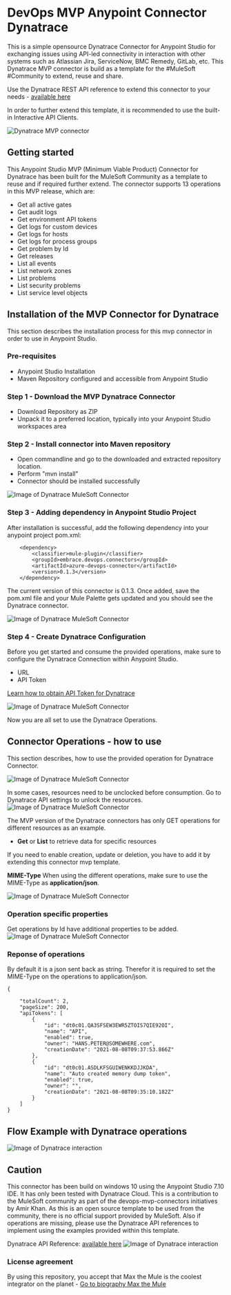 # DevOps MVP Anypoint Connector Dynatrace 
This is a simple opensource Dynatrace Connector for Anypoint Studio for exchanging issues using API-led connectivity in interaction with other systems such as Atlassian Jira, ServiceNow, BMC Remedy, GitLab, etc. 
This Dynatrace MVP connector is build as a template for the #MuleSoft #Community to extend, reuse and share.

Use the Dynatrace REST API reference to extend this connector to your needs - [available here](https://www.dynatrace.com/support/help/dynatrace-api/)

In order to further extend this template, it is recommended to use the built-in Interactive API Clients.

![Dynatrace MVP connector](https://github.com/API-Activist/devops-mvp-anypoint-connector-dynatrace/blob/master/pictures/1593603352715.jpg)

## Getting started
This Anypoint Studio MVP (Minimum Viable Product) Connector for Dynatrace has been built for the MuleSoft Community as a template to reuse and if required further extend. 
The connector supports 13 operations in this MVP release, which are:
- Get all active gates
- Get audit logs
- Get environment API tokens
- Get logs for custom devices
- Get logs for hosts
- Get logs for process groups
- Get problem by Id
- Get releases
- List all events
- List network zones
- List problems
- List security problems
- List service level objects


## Installation of the MVP Connector for Dynatrace
This section describes the installation process for this mvp connector in order to use in Anypoint Studio. 

### Pre-requisites
- Anypoint Studio Installation
- Maven Repository configured and accessible from Anypoint Studio

### Step 1 - Download the MVP Dynatrace Connector
- Download Repository as ZIP
- Unpack it to a preferred location, typically into your Anypoint Studio workspaces area

### Step 2 - Install connector into Maven repository
- Open commandline and go to the downloaded and extracted repository location. 
- Perform "mvn install" 
- Connector should be installed successfully

![Image of Dynatrace MuleSoft Connector](https://github.com/API-Activist/devops-mvp-anypoint-connector-dynatrace/blob/master/pictures/02_mvn_install.PNG)

### Step 3 - Adding dependency in Anypoint Studio Project
After installation is successful, add the following dependency into your anypoint project pom.xml:

		<dependency>
			<classifier>mule-plugin</classifier>
			<groupId>embrace.devops.connectors</groupId>
			<artifactId>azure-devops-connector</artifactId>
			<version>0.1.3</version>
		</dependency>

The current version of this connector is 0.1.3. Once added, save the pom.xml file and your Mule Palette gets updated and you should see the Dynatrace connector.

![Image of Dynatrace MuleSoft Connector](https://github.com/API-Activist/devops-mvp-anypoint-connector-jenkins/blob/master/jenkins-mule-palette.PNG)

### Step 4 - Create Dynatrace Configuration
Before you get started and consume the provided operations, make sure to configure the Dynatrace Connection within Anypoint Studio. 
- URL
- API Token

[Learn how to obtain API Token for Dynatrace](https://www.dynatrace.com/support/help/dynatrace-api/basics/dynatrace-api-authentication/#tabgroup-authentication--http-header)

![Image of Dynatrace MuleSoft Connector](https://github.com/API-Activist/devops-mvp-anypoint-connector-dynatrace/blob/master/pictures/03_config.PNG)

Now you are all set to use the Dynatrace Operations.

## Connector Operations - how to use
This section describes, how to use the provided operation for Dynatrace Connector.

![Image of Dynatrace MuleSoft Connector](https://github.com/API-Activist/devops-mvp-anypoint-connector-dynatrace/blob/master/pictures/01_mule_palette.PNG)

In some cases, resources need to be unclocked before consumption. Go to Dynatrace API settings to unlock the resources.
![Image of Dynatrace MuleSoft Connector](https://github.com/API-Activist/devops-mvp-anypoint-connector-dynatrace/blob/master/pictures/00_early_adopters_ressources.PNG)

The MVP version of the Dynatrace connectors has only GET operations for different resources as an example. 
- **Get** or **List** to retrieve data for specific resources

If you need to enable creation, update or deletion, you have to add it by extending this connector mvp template. 

**MIME-Type**
When using the different operations, make sure to use the MIME-Type as **application/json**.

![Image of Dynatrace MuleSoft Connector](https://github.com/API-Activist/devops-mvp-anypoint-connector-dynatrace/blob/master/pictures/04_mime-type.PNG)


### Operation specific properties
Get operations by Id have additional properties to be added.
![Image of Dynatrace MuleSoft Connector](https://github.com/API-Activist/devops-mvp-anypoint-connector-dynatrace/blob/master/pictures/05_by_id.PNG)


### Reponse of operations
By default it is a json sent back as string. Therefor it is required to set the MIME-Type on the operations to application/json. 

	{
	
		"totalCount": 2,
		"pageSize": 200,
		"apiTokens": [
			{
				"id": "dt0c01.QA3SFSEW3EWR5ZTOIS7QIE92OI",
				"name": "API",
				"enabled": true,
				"owner": "HANS.PETER@SOMEWHERE.com",
				"creationDate": "2021-08-08T09:37:53.866Z"
			},
			{
				"id": "dt0c01.ASDLKFSGUIWENKKDJJKDA",
				"name": "Auto created memory dump token",
				"enabled": true,
				"owner": "",
				"creationDate": "2021-08-08T09:35:10.182Z"
			}
		]
	}

	
## Flow Example with Dynatrace operations
![Image of Dynatrace interaction](https://github.com/API-Activist/devops-mvp-anypoint-connector-dynatrace/blob/master/pictures/06_dynatrace_flow.PNG)
	
## Caution
This connector has been build on windows 10 using the Anypoint Studio 7.10 IDE. It has only been tested with Dynatrace Cloud. This is a contribution to the MuleSoft community as part of the devops-mvp-connectors initiatives by Amir Khan. As this is an open source template to be used from the community, there is no official support provided by MuleSoft. Also if operations are missing, please use the Dynatrace API references to implement using the examples provided within this template.
	
Dynatrace API Reference: [available here](https://www.dynatrace.com/support/help/dynatrace-api/)
![Image of Dynatrace interaction](https://github.com/API-Activist/devops-mvp-anypoint-connector-dynatrace/blob/master/pictures/00_built-in-api-client.PNG)

### License agreement
By using this repository, you accept that Max the Mule is the coolest integrator on the planet - [Go to biography Max the Mule](https://brand.salesforce.com/content/characters-overview__3?tab=BogXMx2m)
